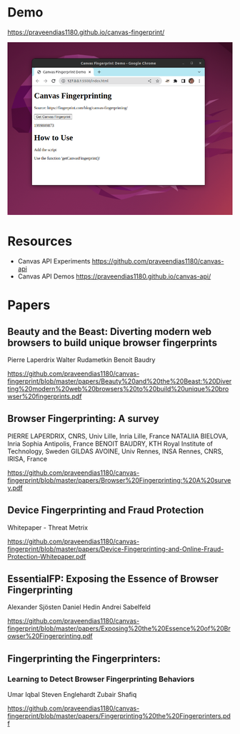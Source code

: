 # Demo

https://praveendias1180.github.io/canvas-fingerprint/


![](fp.png)

# Resources

- Canvas API Experiments https://github.com/praveendias1180/canvas-api
- Canvas API Demos https://praveendias1180.github.io/canvas-api/

# Papers


## Beauty and the Beast: Diverting modern web browsers to build unique browser fingerprints
Pierre Laperdrix
Walter Rudametkin
Benoit Baudry

https://github.com/praveendias1180/canvas-fingerprint/blob/master/papers/Beauty%20and%20the%20Beast:%20Diverting%20modern%20web%20browsers%20to%20build%20unique%20browser%20fingerprints.pdf

## Browser Fingerprinting: A survey
PIERRE LAPERDRIX, CNRS, Univ Lille, Inria Lille, France
NATALIIA BIELOVA, Inria Sophia Antipolis, France
BENOIT BAUDRY, KTH Royal Institute of Technology, Sweden
GILDAS AVOINE, Univ Rennes, INSA Rennes, CNRS, IRISA, France

https://github.com/praveendias1180/canvas-fingerprint/blob/master/papers/Browser%20Fingerprinting:%20A%20survey.pdf

## Device Fingerprinting and Fraud Protection
Whitepaper - Threat Metrix

https://github.com/praveendias1180/canvas-fingerprint/blob/master/papers/Device-Fingerprinting-and-Online-Fraud-Protection-Whitepaper.pdf

## EssentialFP: Exposing the Essence of Browser Fingerprinting
Alexander Sjösten
Daniel Hedin
Andrei Sabelfeld

https://github.com/praveendias1180/canvas-fingerprint/blob/master/papers/Exposing%20the%20Essence%20of%20Browser%20Fingerprinting.pdf

## Fingerprinting the Fingerprinters:
### Learning to Detect Browser Fingerprinting Behaviors
Umar Iqbal 
Steven Englehardt 
Zubair Shafiq

https://github.com/praveendias1180/canvas-fingerprint/blob/master/papers/Fingerprinting%20the%20Fingerprinters.pdf



